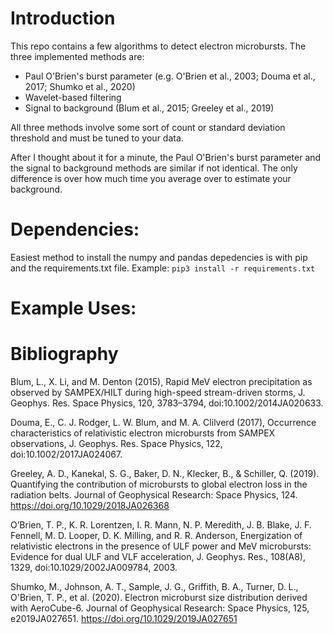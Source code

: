 # Introduction
This repo contains a few algorithms to detect electron microbursts. The three 
implemented methods are:
- Paul O'Brien's burst parameter (e.g. O'Brien et al., 2003; Douma et al., 2017; Shumko et al., 2020)
- Wavelet-based filtering 
- Signal to background (Blum et al., 2015; Greeley et al., 2019)

All three methods involve some sort of count or standard deviation threshold
and must be tuned to your data. 

After I thought about it for a minute, the Paul O'Brien's burst parameter and 
the signal to background methods are similar if not identical. The only 
difference is over how much time you average over to estimate your background. 

# Dependencies:
Easiest method to install the numpy and pandas depedencies is with pip and 
the requirements.txt file. 
Example: ```pip3 install -r requirements.txt```

# Example Uses:

# Bibliography

Blum, L., X. Li, and M. Denton (2015), Rapid MeV electron precipitation as observed by SAMPEX/HILT during high-speed stream-driven storms, J. Geophys. Res. Space Physics, 120, 3783–3794, doi:10.1002/2014JA020633.

Douma, E., C. J. Rodger, L. W. Blum, and M. A. Clilverd (2017), Occurrence characteristics of relativistic electron microbursts from SAMPEX observations, J. Geophys. Res. Space Physics, 122, doi:10.1002/2017JA024067.

Greeley, A. D., Kanekal, S. G., Baker, D. N., Klecker, B., & Schiller, Q. (2019). Quantifying the contribution of microbursts to global electron loss in the radiation belts. Journal of Geophysical Research: Space Physics, 124. https://doi.org/10.1029/2018JA026368

O’Brien, T. P., K. R. Lorentzen, I. R. Mann, N. P. Meredith, J. B. Blake, J. F. Fennell, M. D. Looper, D. K. Milling, and R. R. Anderson, Energization of relativistic electrons in the presence of ULF power and MeV microbursts: Evidence for dual ULF and VLF acceleration, J. Geophys. Res., 108(A8), 1329, doi:10.1029/2002JA009784, 2003.

Shumko, M., Johnson, A. T., Sample, J. G., Griffith, B. A., Turner, D. L., O'Brien, T. P., et al. (2020). Electron microburst size distribution derived with AeroCube-6. Journal of Geophysical Research: Space Physics, 125, e2019JA027651. https://doi.org/10.1029/2019JA027651